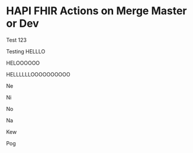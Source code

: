 # HAPI FHIR Actions on Merge Master or Dev

Test 123

Testing HELLLO

HELOOOOOO


HELLLLLLOOOOOOOOOO

Ne

Ni

No

Na

Kew

Pog